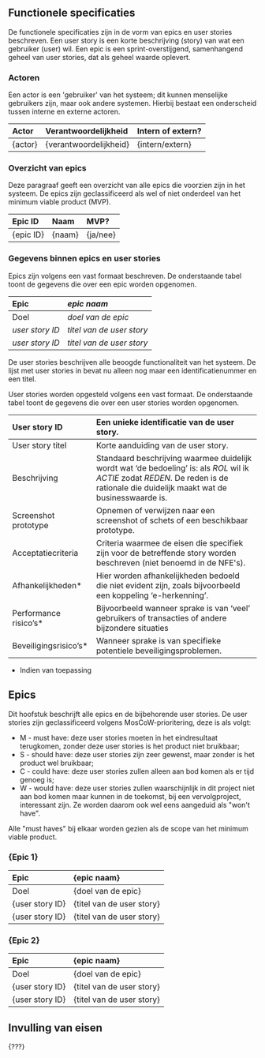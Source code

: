 ## Functionele specificaties 

De functionele specificaties zijn in de vorm van epics en user stories beschreven. Een user story is een korte beschrijving (story) van wat een gebruiker (user) wil. Een epic is een sprint-overstijgend, samenhangend geheel van user stories, dat als geheel waarde oplevert.  

### Actoren 

Een actor is een 'gebruiker' van het systeem; dit kunnen menselijke gebruikers zijn, maar ook andere systemen. Hierbij bestaat een onderscheid tussen interne en externe actoren.

| Actor | Verantwoordelijkheid | Intern of extern? |
|:----|:----|:----|
| {actor} | {verantwoordelijkheid} | {intern/extern} |

### Overzicht van epics 

Deze paragraaf geeft een overzicht van alle epics die voorzien zijn in het systeem. De epics zijn geclassificeerd als wel of niet onderdeel van het minimum viable product (MVP). 

| Epic ID | Naam | MVP? |
|:----|:----|:----|
| {epic ID} | {naam} | {ja/nee} |

### Gegevens binnen epics en user stories

Epics zijn volgens een vast formaat beschreven. De onderstaande tabel toont de gegevens die over een epic worden opgenomen. 

| Epic | *epic naam* |
|:----|:----|
| Doel | *doel van de epic* |
| *user story ID* | *titel van de user story* |
| *user story ID* | *titel van de user story* |

De user stories beschrijven alle beoogde functionaliteit van het systeem. De lijst met user stories in bevat nu alleen nog maar een identificatienummer en een titel.

User stories worden opgesteld volgens een vast formaat. De onderstaande tabel toont de gegevens die over een user stories worden opgenomen.

| User story ID | Een unieke identificatie van de user story. | 
|:----|:----|
| User story titel | Korte aanduiding van de user story. |
| Beschrijving | Standaard beschrijving waarmee duidelijk wordt wat ‘de bedoeling’ is: als *ROL* wil ik *ACTIE* zodat *REDEN*. De reden is de rationale die duidelijk maakt wat de businesswaarde is. |
| Screenshot prototype | Opnemen of verwijzen naar een screenshot of schets of een beschikbaar prototype. |
| Acceptatiecriteria | Criteria waarmee de eisen die specifiek zijn voor de betreffende story worden beschreven (niet benoemd in de NFE's). | 
| Afhankelijkheden* | Hier worden afhankelijkheden bedoeld die niet evident zijn, zoals bijvoorbeeld een koppeling ‘e-herkenning’. |
| Performance risico’s* | Bijvoorbeeld wanneer sprake is van ‘veel’ gebruikers of transacties of andere bijzondere situaties |
| Beveiligingsrisico’s* | Wanneer sprake is van specifieke potentiele beveiligingsproblemen. | 
* Indien van toepassing 

## Epics

Dit hoofstuk beschrijft alle epics en de bijbehorende user stories. De user stories zijn geclassificeerd volgens MosCoW-prioritering, deze is als volgt: 

* M - must have: deze user stories moeten in het eindresultaat terugkomen, zonder deze user stories is het product niet bruikbaar; 
* S - should have: deze user stories zijn zeer gewenst, maar zonder is het product wel bruikbaar; 
* C - could have: deze user stories zullen alleen aan bod komen als er tijd genoeg is; 
* W - would have: deze user stories zullen waarschijnlijk in dit project niet aan bod komen maar kunnen in de toekomst, bij een vervolgproject, interessant zijn. Ze worden daarom ook wel eens aangeduid als "won't have". 

Alle "must haves" bij elkaar worden gezien als de scope van het minimum viable product.

### {Epic 1}

| Epic | {epic naam} |
|:----|:----|
| Doel | {doel van de epic} |
| {user story ID} | {titel van de user story} |
| {user story ID} | {titel van de user story} |

### {Epic 2}

| Epic | {epic naam} |
|:----|:----|
| Doel | {doel van de epic} |
| {user story ID} | {titel van de user story} |
| {user story ID} | {titel van de user story} |

## Invulling van eisen

{???}
